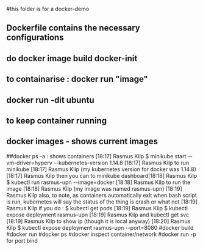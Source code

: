 #this folder is for a docker-demo
## Dockerfile contains the necessary configurations
## do docker image build docker-init
## to containarise : docker run "image"
## docker run -dit ubuntu
## to keep container running
## docker images - shows current images
##docker ps -a : shows containers
[18:17] Rasmus Kilp
    $ minikube start --vm-driver=hyperv --kubernetes-version 1.14.8
​[18:17] Rasmus Kilp
    to run minikube
​[18:17] Rasmus Kilp
    (my kubernetes version for docker was 1.14.8)
​[18:17] Rasmus Kilp
    then you can to minikube dashboard
​[18:18] Rasmus Kilp
    $ kubectl run rasmus-upn --image=docker
​[18:18] Rasmus Kilp
    to run the image
​[18:18] Rasmus Kilp
    (my image was named rasmus-upn)
​[18:19] Rasmus Kilp
    also, to note, as containers automatically exit when bash script is run, kubernetes will say the status of the thing is crash or what not
​[18:19] Rasmus Kilp
    if you do : $ kubectl get pods
​[18:19] Rasmus Kilp
    $ kubectl expose deployment rasmus-upn
    [18:19] Rasmus Kilp
        and kubectl get svc
    ​[18:19] Rasmus Kilp
        to show ip (though it is local anyway)
    ​[18:20] Rasmus Kilp
        $ kubectl expose deployment rasmus-upn --port=8080
#docker build
#docker run
#docker ps
#docker inspect container/network
#docker run -p for port bind
